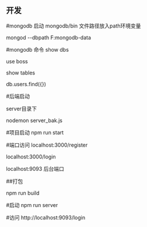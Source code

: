 ## 开发

#mongodb 启动
mongodb/bin 文件路径放入path环境变量

mongod --dbpath F:mongodb-data


#mongodb 命令
show dbs   

use boss  

show tables  

db.users.find({})

#后端启动

server目录下

nodemon server_bak.js

#项目启动
npm run start 

#端口访问
localhost:3000/register

localhost:3000/login

localhost:9093  后台端口


##打包

npm run build

#启动
npm run server

#访问
http://localhost:9093/login


